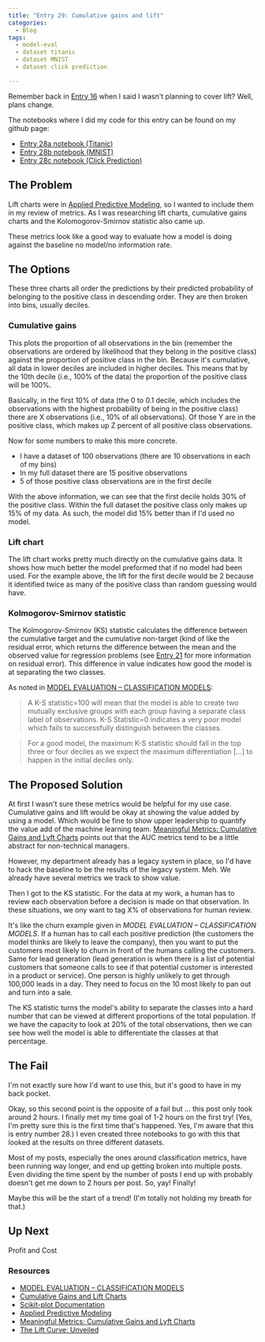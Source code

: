```yaml
---
title: "Entry 29: Cumulative gains and lift"
categories:
  - Blog
tags:
  - model-eval
  - dataset titanic
  - dataset MNIST
  - dataset click prediction

---
```


Remember back in [Entry 16](https://julielinx.github.io/blog/16_model_eval_and_mathjax) when I said I wasn't planning to cover lift? Well, plans change.

The notebooks where I did my code for this entry can be found on my github page:
 - [Entry 28a notebook (Titanic)](https://github.com/julielinx/datascience_diaries/blob/master/02_model_eval/28a_nb_gain_lift.ipynb)
 - [Entry 28b notebook (MNIST)](https://github.com/julielinx/datascience_diaries/blob/master/02_model_eval/28b_nb_gain_lift.ipynb)
 - [Entry 28c notebook (Click Prediction)](https://github.com/julielinx/datascience_diaries/blob/master/02_model_eval/28c_nb_gain_lift.ipynb)
 

## The Problem

Lift charts were in [Applied Predictive Modeling](https://www.amazon.com/Applied-Predictive-Modeling-Max-Kuhn-ebook/dp/B00K15TZU0), so I wanted to include them in my review of metrics. As I was researching lift charts, cumulative gains charts and the Kolomogorov-Smirnov statistic also came up.

These metrics look like a good way to evaluate how a model is doing against the baseline no model/no information rate.

## The Options

These three charts all order the predictions by their predicted probability of belonging to the positive class in descending order. They are then broken into bins, usually deciles.

### Cumulative gains

This plots the proportion of all observations in the bin (remember the observations are ordered by likelihood that they belong in the positive class) against the proportion of positive class in the bin. Because it's cumulative, all data in lower deciles are included in higher deciles. This means that by the 10th decile (i.e., 100% of the data) the proportion of the positive class will be 100%.

Basically, in the first 10% of data (the 0 to 0.1 decile, which includes the observations with the highest probability of being in the positive class) there are X observations (i.e., 10% of all observations). Of those Y are in the positive class, which makes up Z percent of all positive class observations.

Now for some numbers to make this more concrete.

- I have a dataset of 100 observations (there are 10 observations in each of my bins)
- In my full dataset there are 15 positive observations
- 5 of those positive class observations are in the first decile

With the above information, we can see that the first decile holds 30% of the positive class. Within the full dataset the positive class only makes up 15% of my data. As such, the model did 15% better than if I'd used no model.

### Lift chart

The lift chart works pretty much directly on the cumulative gains data. It shows how much better the model preformed that if no model had been used. For the example above, the lift for the first decile would be 2 because it identified twice as many of the positive class than random guessing would have.

### Kolmogorov-Smirnov statistic

The Kolmogorov-Smirnov (KS) statistic calculates the difference between the cumulative target and the cumulative non-target (kind of like the residual error, which returns the difference between the mean and the observed value for regression problems (see [Entry 21](https://julielinx.github.io/blog/21_reg_score_theory) for more information on residual error). This difference in value indicates how good the model is at separating the two classes.

As noted in [MODEL EVALUATION – CLASSIFICATION MODELS](https://www.datavedas.com/model-evaluation-classification-models/):

> A K-S statistic=100 will mean that the model is able to create two mutually exclusive groups with each group having a separate class label of observations. K-S Statistic=0 indicates a very poor model which fails to successfully distinguish between the classes.

> For a good model, the maximum K-S statistic should fall in the top three or four deciles as we expect the maximum differentiation [...] to happen in the initial deciles only.

## The Proposed Solution

At first I wasn't sure these metrics would be helpful for my use case. Cumulative gains and lift would be okay at showing the value added by using a model. Which would be fine to show upper leadership to quantify the value add of the machine learning team. [Meaningful Metrics: Cumulative Gains and Lyft Charts](https://towardsdatascience.com/meaningful-metrics-cumulative-gains-and-lyft-charts-7aac02fc5c14) points out that the AUC metrics tend to be a little abstract for non-technical managers.

However, my department already has a legacy system in place, so I'd have to hack the baseline to be the results of the legacy system. Meh. We already have several metrics we track to show value.

Then I got to the KS statistic. For the data at my work, a human has to review each observation before a decision is made on that observation. In these situations, we ony want to tag X% of observations for human review.

It's like the churn example given in *MODEL EVALUATION – CLASSIFICATION MODELS*. If a human has to call each positive prediction (the customers the model thinks are likely to leave the company), then you want to put the customers most likely to churn in front of the humans calling the customers. Same for lead generation (lead generation is when there is a list of potential customers that someone calls to see if that potential customer is interested in a product or service). One person is highly unlikely to get through 100,000 leads in a day. They need to focus on the 10 most likely to pan out and turn into a sale.

The KS statistic turns the model's ability to separate the classes into a hard number that can be viewed at different proportions of the total population. If we have the capacity to look at 20% of the total observations, then we can see how well the model is able to differentiate the classes at that percentage.

## The Fail

I'm not exactly sure how I'd want to use this, but it's good to have in my back pocket.

Okay, so this second point is the opposite of a fail but ... this post only took around 2 hours. I finally met my time goal of 1-2 hours on the first try! (Yes, I'm pretty sure this is the first time that's happened. Yes, I'm aware that this is entry number 28.) I even created three notebooks to go with this that looked at the results on three different datasets.

Most of my posts, especially the ones around classification metrics, have been running way longer, and end up getting broken into multiple posts. Even dividing the time spent by the number of posts I end up with probably doesn't get me down to 2 hours per post. So, yay! Finally!

Maybe this will be the start of a trend! (I'm totally not holding my breath for that.)

## Up Next

Profit and Cost

### Resources

- [MODEL EVALUATION – CLASSIFICATION MODELS](https://www.datavedas.com/model-evaluation-classification-models/)
- [Cumulative Gains and Lift Charts](http://www2.cs.uregina.ca/~dbd/cs831/notes/lift_chart/lift_chart.html)
- [Scikit-plot Documentation](https://readthedocs.org/projects/scikit-plot/downloads/pdf/stable/)
- [Applied Predictive Modeling](https://www.amazon.com/Applied-Predictive-Modeling-Max-Kuhn-ebook/dp/B00K15TZU0)
- [Meaningful Metrics: Cumulative Gains and Lyft Charts](https://towardsdatascience.com/meaningful-metrics-cumulative-gains-and-lyft-charts-7aac02fc5c14)
- [The Lift Curve: Unveiled](https://towardsdatascience.com/the-lift-curve-unveiled-998851147871)

